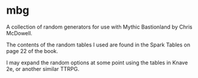 # mbg
A collection of random generators for use with Mythic Bastionland by Chris McDowell.

The contents of the random tables I used are found in the Spark Tables on page 22 of the book.

I may expand the random options at some point using the tables in Knave 2e, or another similar TTRPG.
